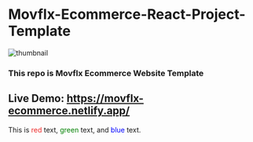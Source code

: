 # Movflx-Ecommerce-React-Project-Template
![thumbnail](https://user-images.githubusercontent.com/108572083/232209685-ca18bcd5-3f25-41f8-ad78-b5df273a0ddf.png)
### This repo is Movflx Ecommerce Website Template
## Live Demo: https://movflx-ecommerce.netlify.app/
This is <font color='#ED2B2A'>red</font> text, <font color='green'>green</font> text, and <font color='blue'>blue</font> text.

